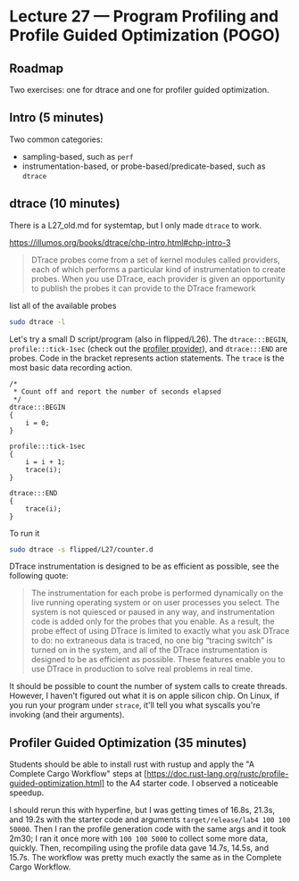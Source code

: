 # Lecture 27 — Program Profiling and Profile Guided Optimization (POGO)

## Roadmap

Two exercises: one for dtrace and one for profiler guided optimization.

## Intro (5 minutes)

Two common categories:
- sampling-based, such as `perf`
- instrumentation-based, or probe-based/predicate-based, such as `dtrace`

## dtrace (10 minutes)

There is a L27_old.md for systemtap, but I only made `dtrace` to work.

<https://illumos.org/books/dtrace/chp-intro.html#chp-intro-3>

> DTrace probes come from a set of kernel modules called providers, each of
> which performs a particular kind of instrumentation to create probes. When you
> use DTrace, each provider is given an opportunity to publish the probes it can
> provide to the DTrace framework

list all of the available probes

```sh
sudo dtrace -l
```

Let's try a small D script/program (also in flipped/L26). The
`dtrace:::BEGIN`, `profile:::tick-1sec` (check out the [profiler
provider](<https://illumos.org/books/dtrace/chp-profile.html#chp-profile>)), and
`dtrace:::END` are probes. Code in the bracket represents action statements. The
`trace` is the most basic data recording action.

```
/*
 * Count off and report the number of seconds elapsed
 */
dtrace:::BEGIN
{
	i = 0;
}

profile:::tick-1sec
{
	i = i + 1;
	trace(i);
}

dtrace:::END
{
	trace(i);
}
```

To run it

```sh
sudo dtrace -s flipped/L27/counter.d
```

DTrace instrumentation is designed to be as efficient as possible, see the
following quote:

> The instrumentation for each probe is performed dynamically on the live
> running operating system or on user processes you select. The system is not
> quiesced or paused in any way, and instrumentation code is added only for the
> probes that you enable. As a result, the probe effect of using DTrace is
> limited to exactly what you ask DTrace to do: no extraneous data is traced, no
> one big “tracing switch” is turned on in the system, and all of the DTrace
> instrumentation is designed to be as efficient as possible. These features
> enable you to use DTrace in production to solve real problems in real time.


It should be possible to count the number of system calls to create threads.
However, I haven't figured out what it is on apple silicon chip. On Linux, if
you run your program under `strace`, it'll tell you what syscalls you're
invoking (and their arguments).

## Profiler Guided Optimization (35 minutes)

Students should be able to install rust with rustup and apply the "A Complete
Cargo Workflow" steps at
[https://doc.rust-lang.org/rustc/profile-guided-optimization.html] to the A4
starter code. I observed a noticeable speedup.

I should rerun this with hyperfine, but I was getting times of 16.8s, 21.3s, and
19.2s with the starter code and arguments `target/release/lab4 100 100 50000`.
Then I ran the profile generation code with the same args and it took 2m30; I
ran it once more with `100 100 5000` to collect some more data, quickly. Then,
recompiling using the profile data gave 14.7s, 14.5s, and 15.7s. The workflow
was pretty much exactly the same as in the Complete Cargo Workflow.
